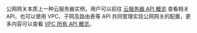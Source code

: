 公网网关本质上一种云服务器实例，用户可以前往 <a href="/doc/api/229/569" target="_blank">云服务器 API 概览</a> 查看相关 API，也可以使用 VPC、子网及路由表等 API 共同管理实现公网网关的配置，更多内容可以查看 <a href="/doc/api/245/909" target="_blank">VPC  所有 API 概览</a>。
